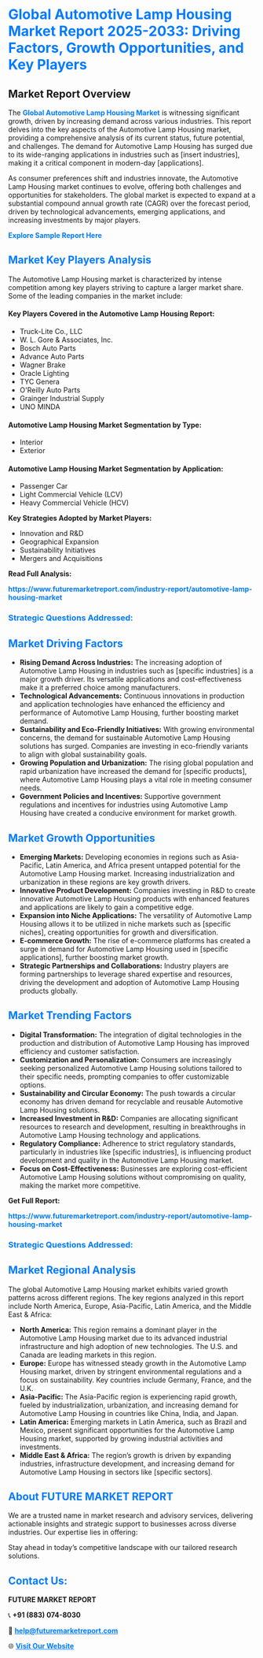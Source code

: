 <h1 style="color: #007BFF;">Global Automotive Lamp Housing Market Report 2025-2033: Driving Factors, Growth Opportunities, and Key Players</h1>

<section id="overview">
<h2>Market Report Overview</h2>
<p>The <a href="https://www.futuremarketreport.com/industry-report/automotive-lamp-housing-market" style="color: #007BFF; text-decoration: none;"><strong>Global Automotive Lamp Housing Market</strong></a> is witnessing significant growth, driven by increasing demand across various industries. This report delves into the key aspects of the Automotive Lamp Housing market, providing a comprehensive analysis of its current status, future potential, and challenges. The demand for Automotive Lamp Housing has surged due to its wide-ranging applications in industries such as [insert industries], making it a critical component in modern-day [applications].</p>
<p>As consumer preferences shift and industries innovate, the Automotive Lamp Housing market continues to evolve, offering both challenges and opportunities for stakeholders. The global market is expected to expand at a substantial compound annual growth rate (CAGR) over the forecast period, driven by technological advancements, emerging applications, and increasing investments by major players.</p>
</section>

<section id="overview">
<p><a href="https://www.futuremarketreport.com/request-sample/reportId=91733" style="color: #007BFF; text-decoration: none;"><strong>Explore Sample Report Here</strong></a></p>
</section>

<section id="key-players">
<h2 style="color: #007BFF;">Market Key Players Analysis</h2>
<p>The Automotive Lamp Housing market is characterized by intense competition among key players striving to capture a larger market share. Some of the leading companies in the market include:</p>
<h4>Key Players Covered in the Automotive Lamp Housing Report:</h4>
<ul><li>Truck-Lite Co., LLC</li><li>W. L. Gore &amp; Associates, Inc.</li><li>Bosch Auto Parts</li><li>Advance Auto Parts</li><li>Wagner Brake</li><li>Oracle Lighting</li><li>TYC Genera</li><li>O&#039;Reilly Auto Parts</li><li>Grainger Industrial Supply</li><li>UNO MINDA</li></ul>
<h4>Automotive Lamp Housing Market Segmentation by Type:</h4>
<ul><li>Interior</li><li>Exterior</li></ul>

<h4>Automotive Lamp Housing Market Segmentation by Application:</h4>
<ul><li>Passenger Car</li><li>Light Commercial Vehicle (LCV)</li><li>Heavy Commercial Vehicle (HCV)</li></ul>
<p><strong>Key Strategies Adopted by Market Players:</strong></p>
<ul>
<li>Innovation and R&D</li>
<li>Geographical Expansion</li>
<li>Sustainability Initiatives</li>
<li>Mergers and Acquisitions</li>
</ul>
</section>

<section>
<p><strong>Read Full Analysis: </strong></p><a href="https://www.futuremarketreport.com/industry-report/automotive-lamp-housing-market" style="color: #007BFF; text-decoration: none;"><strong>https://www.futuremarketreport.com/industry-report/automotive-lamp-housing-market</strong></a>
<h3 style="color: #007BFF;">Strategic Questions Addressed:</h3>
</section>

<section id="driving-factors">
<h2 style="color: #007BFF;">Market Driving Factors</h2>
<ul>
<li><strong>Rising Demand Across Industries:</strong> The increasing adoption of Automotive Lamp Housing in industries such as [specific industries] is a major growth driver. Its versatile applications and cost-effectiveness make it a preferred choice among manufacturers.</li>
<li><strong>Technological Advancements:</strong> Continuous innovations in production and application technologies have enhanced the efficiency and performance of Automotive Lamp Housing, further boosting market demand.</li>
<li><strong>Sustainability and Eco-Friendly Initiatives:</strong> With growing environmental concerns, the demand for sustainable Automotive Lamp Housing solutions has surged. Companies are investing in eco-friendly variants to align with global sustainability goals.</li>
<li><strong>Growing Population and Urbanization:</strong> The rising global population and rapid urbanization have increased the demand for [specific products], where Automotive Lamp Housing plays a vital role in meeting consumer needs.</li>
<li><strong>Government Policies and Incentives:</strong> Supportive government regulations and incentives for industries using Automotive Lamp Housing have created a conducive environment for market growth.</li>
</ul>
</section>

<section id="growth-opportunities">
<h2 style="color: #007BFF;">Market Growth Opportunities</h2>
<ul>
<li><strong>Emerging Markets:</strong> Developing economies in regions such as Asia-Pacific, Latin America, and Africa present untapped potential for the Automotive Lamp Housing market. Increasing industrialization and urbanization in these regions are key growth drivers.</li>
<li><strong>Innovative Product Development:</strong> Companies investing in R&D to create innovative Automotive Lamp Housing products with enhanced features and applications are likely to gain a competitive edge.</li>
<li><strong>Expansion into Niche Applications:</strong> The versatility of Automotive Lamp Housing allows it to be utilized in niche markets such as [specific niches], creating opportunities for growth and diversification.</li>
<li><strong>E-commerce Growth:</strong> The rise of e-commerce platforms has created a surge in demand for Automotive Lamp Housing used in [specific applications], further boosting market growth.</li>
<li><strong>Strategic Partnerships and Collaborations:</strong> Industry players are forming partnerships to leverage shared expertise and resources, driving the development and adoption of Automotive Lamp Housing products globally.</li>
</ul>
</section>

<section id="trending-factors">
<h2 style="color: #007BFF;">Market Trending Factors</h2>
<ul>
<li><strong>Digital Transformation:</strong> The integration of digital technologies in the production and distribution of Automotive Lamp Housing has improved efficiency and customer satisfaction.</li>
<li><strong>Customization and Personalization:</strong> Consumers are increasingly seeking personalized Automotive Lamp Housing solutions tailored to their specific needs, prompting companies to offer customizable options.</li>
<li><strong>Sustainability and Circular Economy:</strong> The push towards a circular economy has driven demand for recyclable and reusable Automotive Lamp Housing solutions.</li>
<li><strong>Increased Investment in R&D:</strong> Companies are allocating significant resources to research and development, resulting in breakthroughs in Automotive Lamp Housing technology and applications.</li>
<li><strong>Regulatory Compliance:</strong> Adherence to strict regulatory standards, particularly in industries like [specific industries], is influencing product development and quality in the Automotive Lamp Housing market.</li>
<li><strong>Focus on Cost-Effectiveness:</strong> Businesses are exploring cost-efficient Automotive Lamp Housing solutions without compromising on quality, making the market more competitive.</li>
</ul>
</section>

<section>
<p><strong>Get Full Report: </strong></p><a href="https://www.futuremarketreport.com/industry-report/automotive-lamp-housing-market" style="color: #007BFF; text-decoration: none;"><strong>https://www.futuremarketreport.com/industry-report/automotive-lamp-housing-market</strong></a>
<h3 style="color: #007BFF;">Strategic Questions Addressed:</h3>
</section>


<section id="regional-analysis">
<h2 style="color: #007BFF;">Market Regional Analysis</h2>
<p>The global Automotive Lamp Housing market exhibits varied growth patterns across different regions. The key regions analyzed in this report include North America, Europe, Asia-Pacific, Latin America, and the Middle East & Africa:</p>
<ul>
<li><strong>North America:</strong> This region remains a dominant player in the Automotive Lamp Housing market due to its advanced industrial infrastructure and high adoption of new technologies. The U.S. and Canada are leading markets in this region.</li>
<li><strong>Europe:</strong> Europe has witnessed steady growth in the Automotive Lamp Housing market, driven by stringent environmental regulations and a focus on sustainability. Key countries include Germany, France, and the U.K.</li>
<li><strong>Asia-Pacific:</strong> The Asia-Pacific region is experiencing rapid growth, fueled by industrialization, urbanization, and increasing demand for Automotive Lamp Housing in countries like China, India, and Japan.</li>
<li><strong>Latin America:</strong> Emerging markets in Latin America, such as Brazil and Mexico, present significant opportunities for the Automotive Lamp Housing market, supported by growing industrial activities and investments.</li>
<li><strong>Middle East & Africa:</strong> The region’s growth is driven by expanding industries, infrastructure development, and increasing demand for Automotive Lamp Housing in sectors like [specific sectors].</li>
</ul>
</section>

<footer>
<h2 style="color: #007BFF;">About FUTURE MARKET REPORT</h2>
<p>We are a trusted name in market research and advisory services, delivering actionable insights and strategic support to businesses across diverse industries. Our expertise lies in offering:</p>

<p>Stay ahead in today’s competitive landscape with our tailored research solutions.</p>

<h2 style="color: #007BFF;">Contact Us:</h2>
<p><strong>FUTURE MARKET REPORT</strong></p>
<p>📞 <strong>+91 (883) 074-8030</strong></p>
<p>📧 <strong><a href="mailto:help@futuremarketreport.com" style="color: #007BFF;">help@futuremarketreport.com</a></strong></p>
<p>🌐 <strong><a href="https://www.futuremarketreport.com/" style="color: #007BFF;">Visit Our Website</a></strong></p>
</footer>